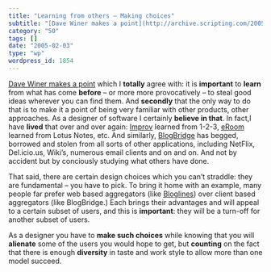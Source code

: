 ```yaml
---
title: "Learning from others – Making choices"
subtitle: "[Dave Winer makes a point](http://archive.scripting.com/2005/02/03#When:7:09:19AM) which I **totally..."
category: "50"
tags: []
date: "2005-02-03"
type: "wp"
wordpress_id: 1854
---
```

[Dave Winer makes a point](http://archive.scripting.com/2005/02/03#When:7:09:19AM) which I **totally** agree with: it is **important** to **learn** from what has come **before** – or more more provocatively – to steal good ideas wherever you can find them. And **secondly** that the only way to do that is to make it a point of being very familiar with other products, other approaches.
As a designer of software I certainly **believe in that**. In fact,I have **lived** that over and over again: [Improv](http://en.wikipedia.org/wiki/Lotus_Improv) learned from 1-2-3, [eRoom](http://www.documentum.com/eroom/) learned from Lotus Notes, etc. And similarly, [BlogBridge](http://www.blogbridge.com) has begged, borrowed and stolen from all sorts of other applications, including NetFlix, Del.icio.us, Wiki’s, numerous email clients and on and on. And not by accident but by conciously studying what others have done.

That said, there are certain design choices which you can’t straddle: they are fundamental – you have to pick. To bring it home with an example, many people far prefer web based aggregators (like [Bloglines](http://www.bloglines.com/)) over client based aggregators (like BlogBridge.) Each brings their advantages and will appeal to a certain subset of users, and this is **important**: they will be a turn-off for another subset of users.

As a designer you have to **make such choices** while knowing that you will **alienate** some of the users you would hope to get, but **counting** on the fact that there is enough **diversity** in taste and work style to allow more than one model succeed.